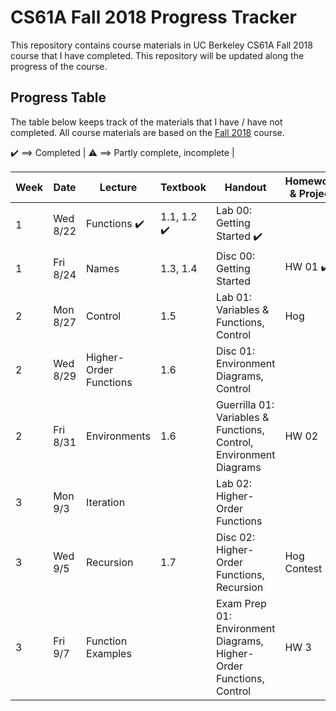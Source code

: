 # CS61A Fall 2018 Progress Tracker

This repository contains course materials in UC Berkeley CS61A Fall 2018 course that I have completed. This repository will be updated along the progress of the course.

## Progress Table

The table below keeps track of the materials that I have / have not completed.
All course materials are based on the [Fall 2018](https://cs61a.org/) course.

:heavy_check_mark: ==> Completed | 
:warning: ==> Partly complete, incomplete |


|  Week  |  Date  | Lecture | Textbook | Handout | Homework & Project|
|  ---  |  ---  | ----- | ---- | ---- | ---- | 
|   1   | Wed 8/22 |  Functions :heavy_check_mark:  |  1.1, 1.2 :heavy_check_mark:  |  Lab 00: Getting Started :heavy_check_mark: | |
|   1   | Fri 8/24 | Names |  1.3, 1.4  |  Disc 00: Getting Started  | HW 01 :heavy_check_mark: |
|   2   | Mon 8/27 | Control |  1.5  |  Lab 01: Variables & Functions, Control  | Hog |
|   2   | Wed 8/29 | Higher-Order Functions |  1.6  |  Disc 01: Environment Diagrams, Control  |  |
|   2   | Fri 8/31 | Environments |  1.6  |  Guerrilla 01: Variables & Functions, Control, Environment Diagrams  | HW 02 |
|   3   | Mon 9/3 | Iteration |   |  Lab 02: Higher-Order Functions  |  |
|   3   | Wed 9/5 | Recursion |  1.7  |  Disc 02: Higher-Order Functions, Recursion  | Hog Contest |
|   3   | Fri 9/7 | Function Examples |   |  Exam Prep 01: Environment Diagrams, Higher-Order Functions, Control  | HW 3 |